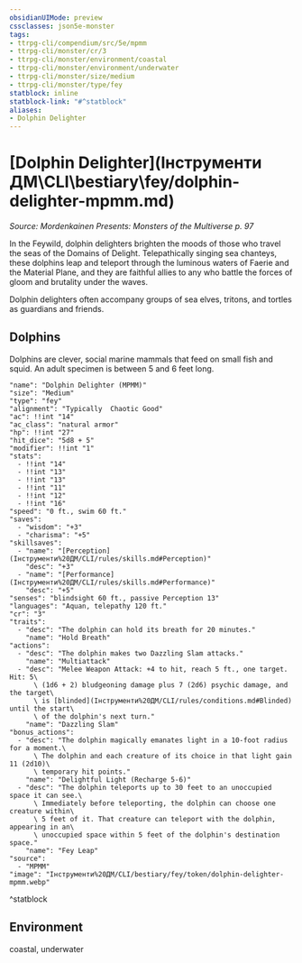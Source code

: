 ```yaml
---
obsidianUIMode: preview
cssclasses: json5e-monster
tags:
- ttrpg-cli/compendium/src/5e/mpmm
- ttrpg-cli/monster/cr/3
- ttrpg-cli/monster/environment/coastal
- ttrpg-cli/monster/environment/underwater
- ttrpg-cli/monster/size/medium
- ttrpg-cli/monster/type/fey
statblock: inline
statblock-link: "#^statblock"
aliases:
- Dolphin Delighter
---
```

# [Dolphin Delighter](Інструменти ДМ\CLI\bestiary\fey/dolphin-delighter-mpmm.md)
*Source: Mordenkainen Presents: Monsters of the Multiverse p. 97*  

In the Feywild, dolphin delighters brighten the moods of those who travel the seas of the Domains of Delight. Telepathically singing sea chanteys, these dolphins leap and teleport through the luminous waters of Faerie and the Material Plane, and they are faithful allies to any who battle the forces of gloom and brutality under the waves.

Dolphin delighters often accompany groups of sea elves, tritons, and tortles as guardians and friends.

## Dolphins

Dolphins are clever, social marine mammals that feed on small fish and squid. An adult specimen is between 5 and 6 feet long.

```statblock
"name": "Dolphin Delighter (MPMM)"
"size": "Medium"
"type": "fey"
"alignment": "Typically  Chaotic Good"
"ac": !!int "14"
"ac_class": "natural armor"
"hp": !!int "27"
"hit_dice": "5d8 + 5"
"modifier": !!int "1"
"stats":
  - !!int "14"
  - !!int "13"
  - !!int "13"
  - !!int "11"
  - !!int "12"
  - !!int "16"
"speed": "0 ft., swim 60 ft."
"saves":
  - "wisdom": "+3"
  - "charisma": "+5"
"skillsaves":
  - "name": "[Perception](Інструменти%20ДМ/CLI/rules/skills.md#Perception)"
    "desc": "+3"
  - "name": "[Performance](Інструменти%20ДМ/CLI/rules/skills.md#Performance)"
    "desc": "+5"
"senses": "blindsight 60 ft., passive Perception 13"
"languages": "Aquan, telepathy 120 ft."
"cr": "3"
"traits":
  - "desc": "The dolphin can hold its breath for 20 minutes."
    "name": "Hold Breath"
"actions":
  - "desc": "The dolphin makes two Dazzling Slam attacks."
    "name": "Multiattack"
  - "desc": "Melee Weapon Attack: +4 to hit, reach 5 ft., one target. Hit: 5\
      \ (1d6 + 2) bludgeoning damage plus 7 (2d6) psychic damage, and the target\
      \ is [blinded](Інструменти%20ДМ/CLI/rules/conditions.md#Blinded) until the start\
      \ of the dolphin's next turn."
    "name": "Dazzling Slam"
"bonus_actions":
  - "desc": "The dolphin magically emanates light in a 10-foot radius for a moment.\
      \ The dolphin and each creature of its choice in that light gain 11 (2d10)\
      \ temporary hit points."
    "name": "Delightful Light (Recharge 5-6)"
  - "desc": "The dolphin teleports up to 30 feet to an unoccupied space it can see.\
      \ Immediately before teleporting, the dolphin can choose one creature within\
      \ 5 feet of it. That creature can teleport with the dolphin, appearing in an\
      \ unoccupied space within 5 feet of the dolphin's destination space."
    "name": "Fey Leap"
"source":
  - "MPMM"
"image": "Інструменти%20ДМ/CLI/bestiary/fey/token/dolphin-delighter-mpmm.webp"
```
^statblock

## Environment

coastal, underwater
